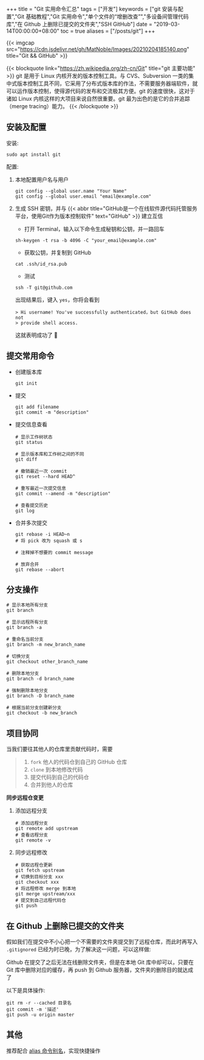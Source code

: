 +++
title = "Git 实用命令汇总"
tags = ["开发"]
keywords = ["git 安装与配置","Git 基础教程","Git 实用命令","单个文件的“增删改查”","多设备间管理代码库","在 Github 上删除已提交的文件夹","SSH GitHub"]
date = "2019-03-14T00:00:00+08:00"
toc = true
aliases = ["/posts/git"]
+++

{{< imgcap src="https://cdn.jsdelivr.net/gh/MatNoble/Images/20210204185140.png" title="Git && GitHub" >}}

{{< blockquote link="https://zh.wikipedia.org/zh-cn/Git" title="git 主要功能" >}}
git 是用于 Linux 内核开发的版本控制工具。与 CVS、Subversion 一类的集中式版本控制工具不同，它采用了分布式版本库的作法，不需要服务器端软件，就可以运作版本控制，使得源代码的发布和交流极其方便。git 的速度很快，这对于诸如 Linux 内核这样的大项目来说自然很重要。git 最为出色的是它的合并追踪（merge tracing）能力。
{{< /blockquote >}}

<!--more-->

## 安装及配置

安装:

```shell
sudo apt install git
```

配置:

1. 本地配置用户名与用户

   ```shell
   git config --global user.name "Your Name"
   git config --global user.email "email@example.com"
   ```

2. 生成 SSH 密钥，并与 {{< abbr title="GitHub是一个在线软件源代码托管服务平台，使用Git作为版本控制软件" text="GitHub" >}} 建立互信

   - 打开 Terminal，输入以下命令生成秘钥和公钥，并一路回车

   ```shell
   sh-keygen -t rsa -b 4096 -C "your_email@example.com"
   ```

   - 获取公钥，并复制到 GitHub

   ```shell
   cat .ssh/id_rsa.pub
   ```

   - 测试

   ```shell
   ssh -T git@github.com
   ```

   出现结果后，键入 `yes`，你将会看到

   ```shell
   > Hi username! You've successfully authenticated，but GitHub does not
   > provide shell access.
   ```

   这就表明成功了 🎉

## 提交常用命令

- 创建版本库

  ```shell
  git init
  ```

- 提交

  ```shell
  git add filename
  git commit -m "description"
  ```

- 提交信息查看

  ```shell
  # 显示工作树状态
  git status

  # 显示版本库和工作树之间的不同
  git diff

  # 撤销最近一次 commit
  git reset --hard HEAD^

  # 重写最近一次提交信息
  git commit --amend -m "description"

  # 查看提交历史
  git log
  ```

- 合并多次提交

  ```shell
  git rebase -i HEAD~n
  # 将 pick 改为 squash 或 s

  # 注释掉不想要的 commit message

  # 放弃合并
  git rebase --abort
  ```

## 分支操作

```shell
# 显示本地所有分支
git branch

# 显示远程所有分支
git branch -a

# 重命名当前分支
git branch -m new_branch_name

# 切换分支
git checkout other_branch_name

# 删除本地分支
git branch -d branch_name

# 强制删除本地分支
git branch -D branch_name

# 根据当前分支创建新分支
git checkout -b new_branch
```

## 项目协同

当我们要往其他人的仓库里贡献代码时，需要

> 1. `fork` 他人的代码仓到自己的 GitHub 仓库
> 2. `clone` 到本地修改代码
> 3. 提交代码到自己的代码仓
> 4. 合并到他人的仓库

**同步远程仓变更**

1. 添加远程分支
   ```shell
   # 添加远程分支
   git remote add upstream
   # 查看远程分支
   git remote -v
   ```
2. 同步远程修改
   ```shell
   # 获取远程仓更新
   git fetch upstream
   # 切换到目标分支 xxx
   git checkout xxx
   # 将远程修改 merge 到本地
   git merge upstream/xxx
   # 提交到自己远程代码仓
   git push
   ```

## 在 Github 上删除已提交的文件夹

假如我们在提交中不小心把一个不需要的文件夹提交到了远程仓库，而此时再写入 `.gitignored` 已经为时已晚，为了解决这一问题，可以这样做:

Github 在提交了之后无法在线删除文件夹，但是在本地 Git 库中却可以，只要在 Git 库中删除对应的缓存，再 push 到 Github 服务器，文件夹的删除目的就达成了

以下是具体操作:

```shell
git rm -r --cached 目录名
git commit -m '描述'
git push -u origin master
```

## 其他

推荐配合 [alias 命令别名](https://matnoble.github.io/tech/ubuntu/install-zsh/#alias-%E5%91%BD%E4%BB%A4%E5%88%AB%E5%90%8D)，实现快捷操作
